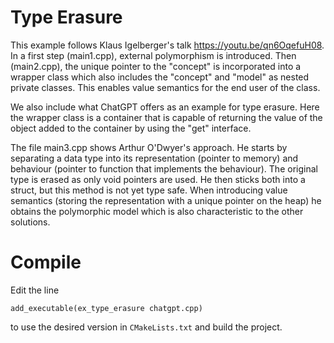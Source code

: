 # Type Erasure

This example follows Klaus Igelberger's talk https://youtu.be/qn6OqefuH08.
In a first step (main1.cpp), external polymorphism is introduced. Then (main2.cpp),
the unique pointer to the "concept" is incorporated into a wrapper class which 
also includes the "concept" and "model" as nested private classes. This 
enables value semantics for the end user of the class.

We also include what ChatGPT offers as an example for type erasure. Here the
wrapper class is a container that is capable of returning the value of the 
object added to the container by using the "get" interface.

The file main3.cpp shows Arthur O'Dwyer's approach. He starts by separating
a data type into its representation (pointer to memory) and behaviour (pointer
to function that implements the behaviour). The original type is erased as only
void pointers are used. He then sticks both into a struct, but this method is
not yet type safe. When introducing value semantics (storing the representation with
a unique pointer on the heap) he obtains the polymorphic model which is also 
characteristic to the other solutions.

# Compile

Edit the line 

    add_executable(ex_type_erasure chatgpt.cpp)

to use the desired version in `CMakeLists.txt` and build the project.


